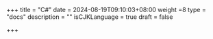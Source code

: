 +++
title = "C#"
date = 2024-08-19T09:10:03+08:00
weight =8
type = "docs"
description = ""
isCJKLanguage = true
draft = false

+++

